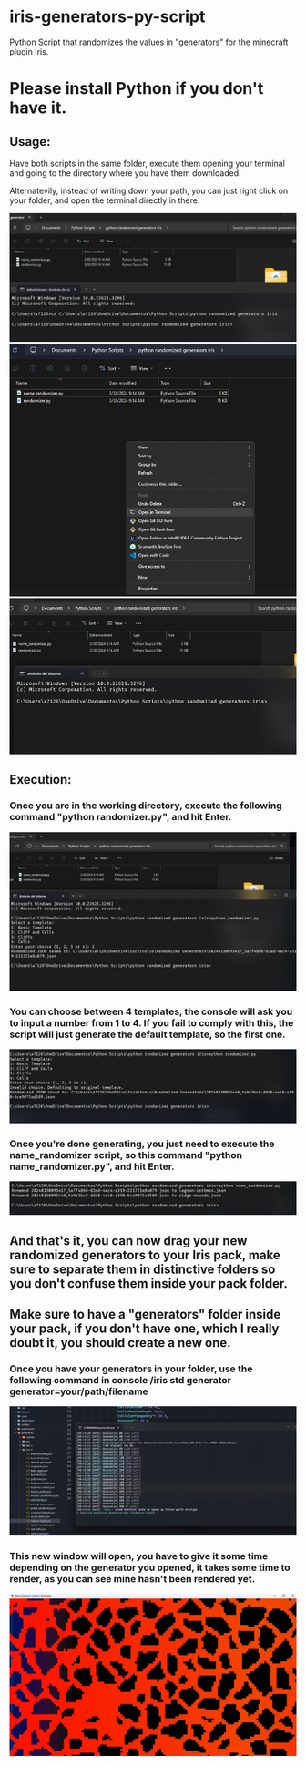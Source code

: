 # iris-generators-py-script
Python Script that randomizes the values in "generators" for the minecraft plugin Iris.

# Please install Python if you don't have it.

## Usage: 
Have both scripts in the same folder, execute them opening your terminal and going to the directory where you have them downloaded.


Alternatevily, instead of writing down your path, you can just right click on your folder, and open the terminal directly in there.

![Example1](images/example0.jpg)
![Example2](images/example1.jpg)
![Example3](images/example2.jpg)

## Execution:

### Once you are in the working directory, execute the following command "python randomizer.py", and hit Enter.
![Example3](images/example3.jpg)
### You can choose between 4 templates, the console will ask you to input a number from 1 to 4. If you fail to comply with this, the script will just generate the default template, so the first one.
![Example4](images/example4.jpg)
### Once you're done generating, you just need to execute the name_randomizer script, so this command "python name_randomizer.py", and hit Enter.
![Example5](images/example5.jpg)

## And that's it, you can now drag your new randomized generators to your Iris pack, make sure to separate them in distinctive folders so you don't confuse them inside your pack folder.
## Make sure to have a "generators" folder inside your pack, if you don't have one, which I really doubt it, you should create a new one. 

### Once you have your generators in your folder, use the following command in console /iris std generator generator=your/path/filename
![Example6](images/example6.jpg)
### This new window will open, you have to give it some time depending on the generator you opened, it takes some time to render, as you can see mine hasn't been rendered yet.
![Example7](images/example7.jpg)
